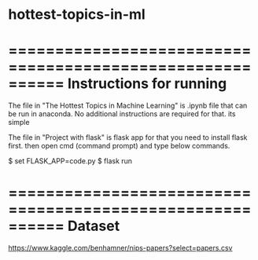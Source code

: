 # hottest-topics-in-ml
==========================================================
		Instructions for running
==========================================================
The file in "The Hottest Topics in Machine Learning"  is .ipynb file that can be run in anaconda. No additional instructions are required for that. its simple

The file in "Project with flask" is flask app for that you need to install flask first. then open cmd (command prompt) and type below commands.

$ set FLASK_APP=code.py
$ flask run

==========================================================
		Dataset
==========================================================
https://www.kaggle.com/benhamner/nips-papers?select=papers.csv

